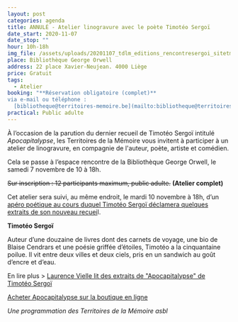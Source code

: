 ```yaml
---
layout: post
categories: agenda
title: ANNULÉ - Atelier linogravure avec le poète Timotéo Sergoï
date_start: 2020-11-07
date_stop: ""
hour: 10h-18h
img_file: /assets/uploads/20201107_tdlm_editions_rencontresergoi_sitetm.jpg
place: Bibliothèque George Orwell
address: 22 place Xavier-Neujean. 4000 Liège
price: Gratuit
tags:
  - Atelier
booking: "**Réservation obligatoire (complet)**  
via e-mail ou téléphone :
  [bibliotheque@territoires-memoire.be](mailto:bibliotheque@territoires-memoire.be) / 04 232 70 62"
practical: Public adulte
---
```


À l’occasion de la parution du dernier recueil de Timotéo Sergoï intitulé *Apocapitalypse*, les Territoires de la Mémoire vous invitent à participer à un atelier de linogravure, en compagnie de l'auteur, poète, artiste et comédien.

Cela se passe à l’espace rencontre de la Bibliothèque George Orwell, le samedi 7 novembre de 10 à 18h.

<p><span style="text-decoration: line-through">Sur inscription : 12 participants maximum, public adulte.</span> <strong>(Atelier complet)</strong></p>

Cet atelier sera suivi, au même endroit, le mardi 10 novembre à 18h, d’un [apéro poétique au cours duquel Timotéo Sergoï déclamera quelques extraits de son nouveau recuei](https://www.territoires-memoire.be/agenda/2020/07/apero-poetique-avec-timoteo-sergoi/)l.

**Timotéo Sergoï**

Auteur d’une douzaine de livres dont des carnets de voyage, une bio de Blaise Cendrars et une poésie griffée d’étoiles, Timotéo a la cinquantaine poilue. Il vit entre deux villes et deux ciels, pris en un sandwich au goût d’encre et d’eau.

En lire plus > [Laurence Vielle lit des extraits de "Apocapitalypse" de Timotéo Sergoï](https://www.rtbf.be/musiq3/emissions/detail_laurence-vielle-lit-la-poesie/accueil/article_laurence-vielle-lit-des-extraits-de-apocapitalypse-de-timoteo-sergoi?id=10491757&programId=16664)

[Acheter Apocapitalypse sur la boutique en ligne ](https://boutique.territoires-memoire.be/fr/nos-livres/49-apocapitalypse.html)

*Une programmation des Territoires de la Mémoire asbl*